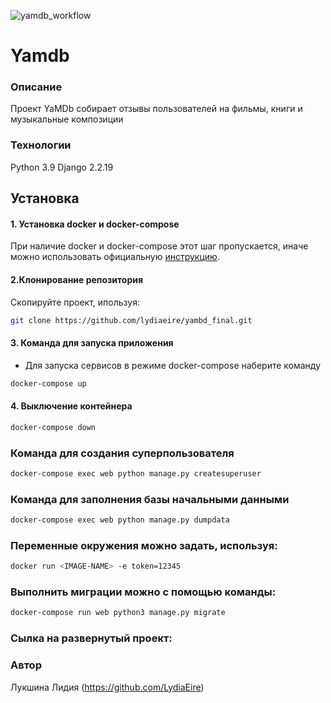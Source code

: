 ![yamdb_workflow](https://github.com/LydiaEire/yambd_project/actions/workflows/yamdb_workflow.yaml/badge.svg)

# Yamdb
### Описание
Проект YaMDb собирает отзывы пользователей на фильмы, книги и музыкальные композиции
### Технологии
Python 3.9
Django 2.2.19

## Установка

#### 1. Установка docker и docker-compose
 При наличие docker и docker-compose этот шаг пропускается, иначе можно использовать официальную [инструкцию](https://docs.docker.com/engine/install/).

#### 2.Клонирование репозитория
Скопируйте проект, ипользуя: 
```bash
git clone https://github.com/lydiaeire/yambd_final.git
```

#### 3. Команда для запуска приложения
- Для запуска сервисов в режиме docker-compose наберите команду

```bash
docker-compose up
``` 
#### 4. Выключение контейнера
```bash
docker-compose down
```

### Команда для создания суперпользователя
```bash
docker-compose exec web python manage.py createsuperuser
```
### Команда для заполнения базы начальными данными

```bash
docker-compose exec web python manage.py dumpdata
```
### Переменные окружения можно задать, используя:
```bash
docker run <IMAGE-NAME> -e token=12345
```

### Выполнить миграции можно с помощью команды:

```bash
docker-compose run web python3 manage.py migrate
```
### Сылка на развернутый проект:

### Автор
Лукшина Лидия (https://github.com/LydiaEire)